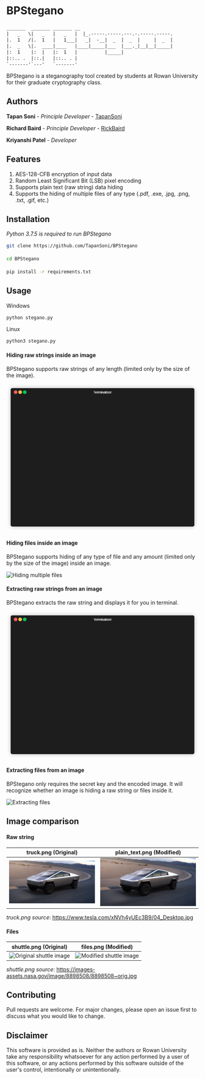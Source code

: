 # BPStegano
```
_______  _______ _______ __
|   _   \|   _   |   _   |  |_.-----.-----.---.-.-----.-----.
|.  1   /|.  1   |   1___|   _|  -__|  _  |  _  |     |  _  |
|.  _   \|.  ____|____   |____|_____|___  |___._|__|__|_____|
|:  1    |:  |   |:  1   |          |_____|
|::.. .  |::.|   |::.. . |
`-------'`---'   `-------'
```

BPStegano is a steganography tool created by students at Rowan University for their graduate cryptography class.

## Authors
**Tapan Soni** - *Principle Developer* - [TapanSoni](https://github.com/TapanSoni)

**Richard Baird** - *Principle Developer* - [RickBaird](https://github.com/RickBaird)

**Kriyanshi Patel** - *Developer*

## Features
1) AES-128-CFB encryption of input data
2) Random Least Significant Bit (LSB) pixel encoding
3) Supports plain text (raw string) data hiding
4) Supports the hiding of multiple files of any type (.pdf, .exe, .jpg, .png, .txt, .gif, etc.)

## Installation

*Python 3.7.5 is required to run BPStegano*


```bash
git clone https://github.com/TapanSoni/BPStegano

cd BPStegano

pip install -r requirements.txt
```


## Usage

Windows

```python
python stegano.py
```

Linux
```python
python3 stegano.py
```

#### Hiding raw strings inside an image

BPStegano supports raw strings of any length (limited only by the size of the image).

![Hiding raw strings](Demo/plain_text.gif)

#### Hiding files inside an image

BPStegano supports hiding of any type of file and any amount (limited only by the size of the image) inside an image.

![Hiding multiple files](Demo/files.gif)

#### Extracting raw strings from an image

BPStegano extracts the raw string and displays it for you in terminal.

![Extracting raw strings](Demo/extract_plain_text.gif)

#### Extracting files from an image

BPStegano only requires the secret key and the encoded image. It will recognize whether an image is hiding a raw string or files inside it.

![Extracting files](Demo/extract_files.gif)

## Image comparison

#### Raw string

|truck.png (Original)|plain_text.png (Modified)|
|--------------------|-------------------------|
|![Original truck image](Demo/truck.png)|![Modified truck image](Demo/plain_text.png)|

*truck.png source*: https://www.tesla.com/xNVh4yUEc3B9/04_Desktop.jpg

#### Files

|shuttle.png (Original)|files.png (Modified)|
|--------------------|-------------------------|
|![Original shuttle image](Demo/shuttle.png)|![Modified shuttle image](Demo/files.png)|

*shuttle.png source*: https://images-assets.nasa.gov/image/8898508/8898508~orig.jpg

## Contributing
Pull requests are welcome. For major changes, please open an issue first to discuss what you would like to change.

## Disclaimer
This software is provided as is. Neither the authors or Rowan University take any responsibility whatsoever for any action performed by a user of this software, or any actions performed by this software outside of the user's control, intentionally or unintentionally.

